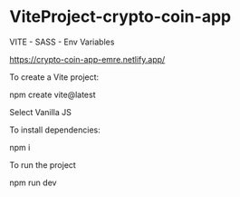 # ViteProject-crypto-coin-app
VITE - SASS - Env Variables

https://crypto-coin-app-emre.netlify.app/

To create a Vite project:

npm create vite@latest

Select Vanilla JS

To install dependencies:

npm i

To run the project

npm run dev


